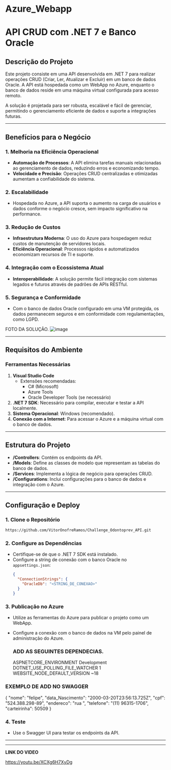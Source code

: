 # Azure_Webapp
# API CRUD com .NET 7 e Banco Oracle

## Descrição do Projeto
Este projeto consiste em uma API desenvolvida em .NET 7 para realizar operações CRUD (Criar, Ler, Atualizar e Excluir) em um banco de dados Oracle. A API está hospedada como um WebApp no Azure, enquanto o banco de dados reside em uma máquina virtual configurada para acesso remoto. 

A solução é projetada para ser robusta, escalável e fácil de gerenciar, permitindo o gerenciamento eficiente de dados e suporte a integrações futuras.

---

## Benefícios para o Negócio

### **1. Melhoria na Eficiência Operacional**
- **Automação de Processos**: A API elimina tarefas manuais relacionadas ao gerenciamento de dados, reduzindo erros e economizando tempo.
- **Velocidade e Precisão**: Operações CRUD centralizadas e otimizadas aumentam a confiabilidade do sistema.

### **2. Escalabilidade**
- Hospedada no Azure, a API suporta o aumento na carga de usuários e dados conforme o negócio cresce, sem impacto significativo na performance.

### **3. Redução de Custos**
- **Infraestrutura Moderna**: O uso do Azure para hospedagem reduz custos de manutenção de servidores locais.
- **Eficiência Operacional**: Processos rápidos e automatizados economizam recursos de TI e suporte.

### **4. Integração com o Ecossistema Atual**
- **Interoperabilidade**: A solução permite fácil integração com sistemas legados e futuros através de padrões de APIs RESTful.

### **5. Segurança e Conformidade**
- Com o banco de dados Oracle configurado em uma VM protegida, os dados permanecem seguros e em conformidade com regulamentações, como LGPD.


FOTO DA SOLUÇÃO.
![image](https://github.com/user-attachments/assets/b252812c-5e5f-4108-b0ae-db8e7bfa0490)



---

## Requisitos do Ambiente

### Ferramentas Necessárias
1. **Visual Studio Code**
   - Extensões recomendadas:
     - C# (Microsoft)
     - Azure Tools
     - Oracle Developer Tools (se necessário)
2. **.NET 7 SDK**: Necessário para compilar, executar e testar a API localmente.
3. **Sistema Operacional**: Windows (recomendado).
4. **Conexão com a Internet**: Para acessar o Azure e a máquina virtual com o banco de dados.

---

## Estrutura do Projeto

- **/Controllers**: Contém os endpoints da API.
- **/Models**: Define as classes de modelo que representam as tabelas do banco de dados.
- **/Services**: Implementa a lógica de negócio para operações CRUD.
- **/Configurations**: Inclui configurações para o banco de dados e integração com o Azure.

---

## Configuração e Deploy

### 1. Clone o Repositório
```bash
https://github.com/VitorOnofreRamos/Challenge_Odontoprev_API.git
```

### 2. Configure as Dependências
- Certifique-se de que o .NET 7 SDK está instalado.
- Configure a string de conexão com o banco Oracle no `appsettings.json`:
  ```json
  {
    "ConnectionStrings": {
      "OracleDb": "<STRING_DE_CONEXAO>"
    }
  }
  ```

### 3. Publicação no Azure
- Utilize as ferramentas do Azure para publicar o projeto como um WebApp.
- Configure a conexão com o banco de dados na VM pelo painel de administração do Azure.

  ### ADD AS SEGUINTES DEPENDECIAS.
  ASPNETCORE_ENVIRONMENT	Development
  DOTNET_USE_POLLING_FILE_WATCHER	1
  WEBSITE_NODE_DEFAULT_VERSION	~18


### EXEMPLO DE ADD NO SWAGGER

{
  "nome": "felipe",
  "data_Nascimento": "2000-03-20T23:56:13.725Z",
  "cpf": "524.388.298-89",
  "endereco": "rua ",
  "telefone": "(11) 96315-1706",
  "carteirinha": 50509
}




### 4. Teste
- Use o Swagger UI para testar os endpoints da API.

---



---

**LINK DO VIDEO**

https://youtu.be/XCXg6H7XyDg
